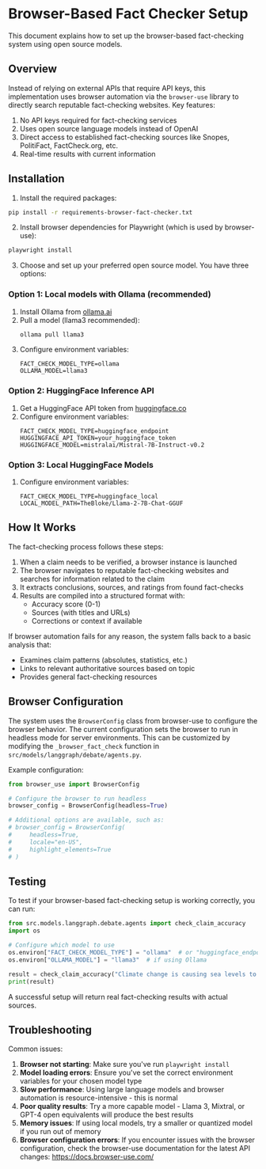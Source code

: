 # Browser-Based Fact Checker Setup

This document explains how to set up the browser-based fact-checking system using open source models.

## Overview

Instead of relying on external APIs that require API keys, this implementation uses browser automation via the `browser-use` library to directly search reputable fact-checking websites. Key features:

1. No API keys required for fact-checking services
2. Uses open source language models instead of OpenAI
3. Direct access to established fact-checking sources like Snopes, PolitiFact, FactCheck.org, etc.
4. Real-time results with current information

## Installation

1. Install the required packages:

```bash
pip install -r requirements-browser-fact-checker.txt
```

2. Install browser dependencies for Playwright (which is used by browser-use):

```bash
playwright install
```

3. Choose and set up your preferred open source model. You have three options:

### Option 1: Local models with Ollama (recommended)

1. Install Ollama from [ollama.ai](https://ollama.ai/)
2. Pull a model (llama3 recommended):
   ```bash
   ollama pull llama3
   ```
3. Configure environment variables:
   ```
   FACT_CHECK_MODEL_TYPE=ollama
   OLLAMA_MODEL=llama3
   ```

### Option 2: HuggingFace Inference API

1. Get a HuggingFace API token from [huggingface.co](https://huggingface.co/settings/tokens)
2. Configure environment variables:
   ```
   FACT_CHECK_MODEL_TYPE=huggingface_endpoint
   HUGGINGFACE_API_TOKEN=your_huggingface_token
   HUGGINGFACE_MODEL=mistralai/Mistral-7B-Instruct-v0.2
   ```

### Option 3: Local HuggingFace Models

1. Configure environment variables:
   ```
   FACT_CHECK_MODEL_TYPE=huggingface_local
   LOCAL_MODEL_PATH=TheBloke/Llama-2-7B-Chat-GGUF
   ```

## How It Works

The fact-checking process follows these steps:

1. When a claim needs to be verified, a browser instance is launched
2. The browser navigates to reputable fact-checking websites and searches for information related to the claim
3. It extracts conclusions, sources, and ratings from found fact-checks
4. Results are compiled into a structured format with:
   - Accuracy score (0-1)
   - Sources (with titles and URLs)
   - Corrections or context if available

If browser automation fails for any reason, the system falls back to a basic analysis that:
- Examines claim patterns (absolutes, statistics, etc.)
- Links to relevant authoritative sources based on topic
- Provides general fact-checking resources

## Browser Configuration

The system uses the `BrowserConfig` class from browser-use to configure the browser behavior. The current configuration sets the browser to run in headless mode for server environments. This can be customized by modifying the `_browser_fact_check` function in `src/models/langgraph/debate/agents.py`.

Example configuration:
```python
from browser_use import BrowserConfig

# Configure the browser to run headless
browser_config = BrowserConfig(headless=True)

# Additional options are available, such as:
# browser_config = BrowserConfig(
#     headless=True,
#     locale="en-US",
#     highlight_elements=True
# )
```

## Testing

To test if your browser-based fact-checking setup is working correctly, you can run:

```python
from src.models.langgraph.debate.agents import check_claim_accuracy
import os

# Configure which model to use
os.environ["FACT_CHECK_MODEL_TYPE"] = "ollama"  # or "huggingface_endpoint" or "huggingface_local"
os.environ["OLLAMA_MODEL"] = "llama3"  # if using Ollama

result = check_claim_accuracy("Climate change is causing sea levels to rise")
print(result)
```

A successful setup will return real fact-checking results with actual sources.

## Troubleshooting

Common issues:

1. **Browser not starting**: Make sure you've run `playwright install`
2. **Model loading errors**: Ensure you've set the correct environment variables for your chosen model type
3. **Slow performance**: Using large language models and browser automation is resource-intensive - this is normal
4. **Poor quality results**: Try a more capable model - Llama 3, Mixtral, or GPT-4 open equivalents will produce the best results
5. **Memory issues**: If using local models, try a smaller or quantized model if you run out of memory
6. **Browser configuration errors**: If you encounter issues with the browser configuration, check the browser-use documentation for the latest API changes: https://docs.browser-use.com/ 